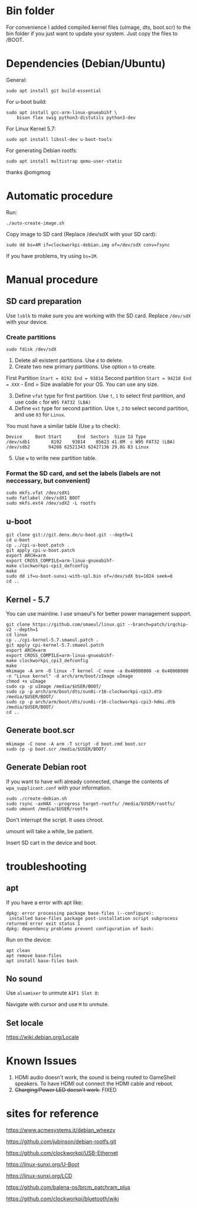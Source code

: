 # Bin folder

For convenience I added compiled kernel files (uImage, dts, boot.scr) to the bin folder if you just want to update your system.
Just copy the files to /BOOT.

# Dependencies (Debian/Ubuntu)

General:

````
sudo apt install git build-essential
````

For u-boot build:

````
sudo apt install gcc-arm-linux-gnueabihf \
    bison flex swig python3-distutils python3-dev
````

For Linux Kernel 5.7:

````
sudo apt install libssl-dev u-boot-tools
````

For generating Debian rootfs:

````
sudo apt install multistrap qemu-user-static
````

thanks @omgmog

# Automatic procedure

Run:

````
./auto-create-image.sh
````

Copy image to SD card (Replace /dev/sdX with your SD card):

````
sudo dd bs=4M if=clockworkpi-debian.img of=/dev/sdX conv=fsync
````

If you have problems, try using `bs=1M`.

# Manual procedure
## SD card preparation

Use `lsblk` to make sure you are working with the SD card. Replace `/dev/sdX` with your device.

### Create partitions
````
sudo fdisk /dev/sdX
````
1. Delete all existent partitions. Use `d` to delete.
2. Create two new primary partitions. Use option `n` to create.

  First Partition `Start = 8192 End = 93814`
  Second partition `Start = 94218 End = XXX` - End = Size available for your OS. You can use any size.
  
3. Define `vfat` type for first partition. Use `t`, `1` to select first partition, and use code `c` for `W95 FAT32 (LBA)`
4. Define `ext` type for second partition. Use `t`, `2` to select second partition, and use `83` for `Linux`.
  
You must have a similar table (Use `p` to check):

````
Device     Boot Start      End  Sectors  Size Id Type
/dev/sdb1        8192    93814    85623 41.8M  c W95 FAT32 (LBA)
/dev/sdb2       94208 62521343 62427136 29.8G 83 Linux
````

5. Use `w` to write new partition table.

### Format the SD card, and set the labels (labels are not neccessary, but convenient)

````
sudo mkfs.vfat /dev/sdX1
sudo fatlabel /dev/sdX1 BOOT
sudo mkfs.ext4 /dev/sdX2 -L rootfs
````

## u-boot

````
git clone git://git.denx.de/u-boot.git --depth=1
cd u-boot
cp ../cpi-u-boot.patch .
git apply cpi-u-boot.patch
export ARCH=arm
export CROSS_COMPILE=arm-linux-gnueabihf-
make clockworkpi-cpi3_defconfig
make
sudo dd if=u-boot-sunxi-with-spl.bin of=/dev/sdX bs=1024 seek=8
cd ..
````

## Kernel - 5.7

You can use mainline. I use smaeul's for better power management support.

````
git clone https://github.com/smaeul/linux.git --branch=patch/irqchip-v2 --depth=1
cd linux
cp ../cpi-kernel-5.7.smaeul.patch .
git apply cpi-kernel-5.7.smaeul.patch
export ARCH=arm
export CROSS_COMPILE=arm-linux-gnueabihf-
make clockworkpi_cpi3_defconfig
make
mkimage -A arm -O linux -T kernel -C none -a 0x40008000 -e 0x40008000 -n "Linux kernel" -d arch/arm/boot/zImage uImage
chmod +x uImage
sudo cp -p uImage /media/$USER/BOOT/
sudo cp -p arch/arm/boot/dts/sun8i-r16-clockworkpi-cpi3.dtb /media/$USER/BOOT/
sudo cp -p arch/arm/boot/dts/sun8i-r16-clockworkpi-cpi3-hdmi.dtb /media/$USER/BOOT/
cd ..
````

## Generate boot.scr

````
mkimage -C none -A arm -T script -d boot.cmd boot.scr
sudo cp -p boot.scr /media/$USER/BOOT/
````

## Generate Debian root

If you want to have wifi already connected, change the contents of `wpa_supplicant.conf` with your information.

````
sudo ./create-debian.sh
sudo rsync -axHAX --progress target-rootfs/ /media/$USER/rootfs/
sudo umount /media/$USER/rootfs
````

Don't interrupt the script. It uses chroot.

umount will take a while, be patient.

Insert SD cart in the device and boot.

# troubleshooting

## apt

If you have a error with apt like:

````
dpkg: error processing package base-files (--configure):
 installed base-files package post-installation script subprocess returned error exit status 1
dpkg: dependency problems prevent configuration of bash:
````

Run on the device:

````
apt clean
apt remove base-files
apt install base-files bash
````

## No sound

Use `alsamixer` to unmute `AIF1 Slot 0`:

Navigate with cursor and use `M` to unmute.

## Set locale

https://wiki.debian.org/Locale

# Known Issues

1. HDMI audio doesn't work, the sound is being routed to GameShell speakers. To have HDMI out connect the HDMI cable and reboot.
1. ~~Charging/Power LED doesn't work.~~ FIXED

# sites for reference
https://www.acmesystems.it/debian_wheezy

https://github.com/jubinson/debian-rootfs.git

https://github.com/clockworkpi/USB-Ethernet

https://linux-sunxi.org/U-Boot

https://linux-sunxi.org/LCD

https://github.com/balena-os/brcm_patchram_plus

https://github.com/clockworkpi/bluetooth/wiki
